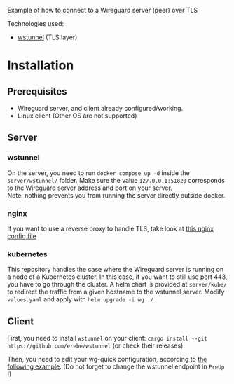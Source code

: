 Example of how to connect to a Wireguard server (peer) over TLS

Technologies used:
- [wstunnel](https://github.com/erebe/wstunnel) (TLS layer)

# Installation

## Prerequisites
- Wireguard server, and client already configured/working.
- Linux client (Other OS are not supported)

## Server

### wstunnel
On the server, you need to run `docker compose up -d` inside the `server/wstunnel/` folder. Make sure the value `127.0.0.1:51820` corresponds to the Wireguard server address and port on your server.  
Note: nothing prevents you from running the server directly outside docker.

### nginx
If you want to use a reverse proxy to handle TLS, take look at [this nginx config file](server/nginx/vhost.conf)

### kubernetes
This repository handles the case where the Wireguard server is running on a node of a Kubernetes cluster. In this case, if you want to still use port 443, you have to go through the cluster. A helm chart is provided at `server/kube/` to redirect the traffic from a given hostname to the wstunnel server. Modify `values.yaml` and apply with `helm upgrade -i wg ./`

## Client
First, you need to install `wstunnel` on your client: `cargo install --git https://github.com/erebe/wstunnel` (or check their releases).

Then, you need to edit your wg-quick configuration, according to [the following example](client/wgcon-tls.conf). (Do not forget to change the wstunnel endpoint in `PreUp` !)
